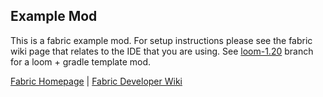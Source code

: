 ## Example Mod

This is a fabric example mod. For setup instructions please see the fabric wiki page that relates to the IDE that you
are using. See [loom-1.20](https://github.com/tyap-lyap/template-mod/tree/loom-1.20) branch for a loom + gradle template mod.

[Fabric Homepage](https://fabricmc.net) | [Fabric Developer Wiki](https://fabricmc.net/wiki/tutorial:setup)
